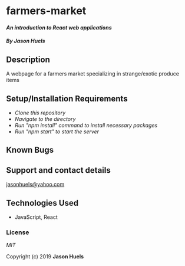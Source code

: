 # farmers-market
#### _An introduction to React web applications_

#### _By **Jason Huels**_

## Description
A webpage for a farmers market specializing in strange/exotic produce items

## Setup/Installation Requirements
* _Clone this repository_
* _Navigate to the directory_
* _Run "npm install" command to install necessary packages_
* _Run "npm start" to start the server_

## Known Bugs

## Support and contact details
jasonhuels@yahoo.com

## Technologies Used
* JavaScript, React

### License
_MIT_

Copyright (c) 2019 **Jason Huels**
